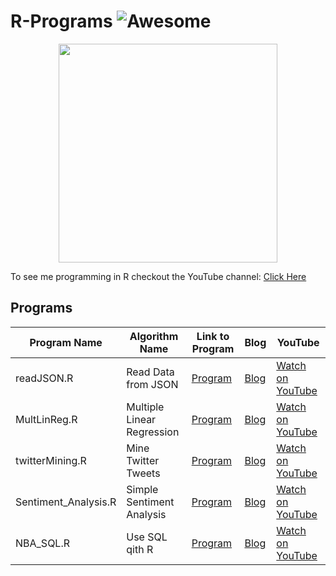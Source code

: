 
# R-Programs  ![Awesome](https://cdn.rawgit.com/sindresorhus/awesome/d7305f38d29fed78fa85652e3a63e154dd8e8829/media/badge.svg)

<p align="center">
  <img src="https://upload.wikimedia.org/wikipedia/commons/thumb/1/1b/R_logo.svg/2000px-R_logo.svg.png" width="350"/>
</p>

To see me programming in R checkout the YouTube channel: <a target="_blank" href="https://www.youtube.com/channel/UCbmb5IoBtHZTpYZCDBOC1CA">Click Here</a>

## Programs
Program Name | Algorithm Name| Link to Program | Blog | YouTube
--- | --- | --- | --- | ---
readJSON.R |  Read Data from JSON |  [Program](https://github.com/randerson112358/R-Programs/blob/master/readJSON.R) | [Blog](http://everythingcomputerscience.com/) | [Watch on YouTube](https://www.youtube.com/watch?v=hzbdajLhiew)
MultLinReg.R |  Multiple Linear Regression |  [Program](https://github.com/randerson112358/R-Programs/blob/master/MultLinReg.R) | [Blog](http://everythingcomputerscience.com/) | [Watch on YouTube](https://youtu.be/hstJQeXlA6k)
twitterMining.R |  Mine Twitter Tweets |  [Program](https://github.com/randerson112358/R-Programs/blob/master/twitterMining.R) | [Blog](https://medium.com/@randerson112358/twitter-mining-with-r-6fef0dd97781) | [Watch on YouTube](https://www.youtube.com/watch?v=L6hUGRfqxog)
Sentiment_Analysis.R | Simple Sentiment Analysis |  [Program](https://github.com/randerson112358/R-Programs/blob/master/Sentiment%20Analysis/Sentiment_Analysis.r) | [Blog](https://medium.com/@randerson112358/simple-short-and-easy-sentiment-analysis-34834082e6fa) | [Watch on YouTube](https://youtu.be/h7Xv7iBAgEs)
NBA_SQL.R |  Use SQL qith R |  [Program](https://github.com/randerson112358/R-Programs/blob/master/NBA_SQL.R) | [Blog](https://medium.com/@randerson112358/sql-select-statements-using-nba-data-c8dd489479f3) | [Watch on YouTube](https://youtu.be/RX9LDYVw-0U)




